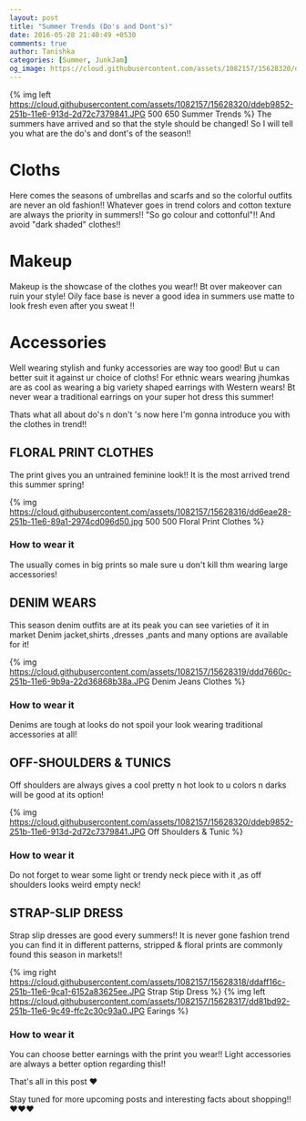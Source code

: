 ```yaml
---
layout: post
title: "Summer Trends (Do's and Dont's)"
date: 2016-05-28 21:40:49 +0530
comments: true
author: Tanishka
categories: [Summer, JunkJam]
og_image: https://cloud.githubusercontent.com/assets/1082157/15628320/ddeb9852-251b-11e6-913d-2d72c7379841.JPG
---
```

{% img left https://cloud.githubusercontent.com/assets/1082157/15628320/ddeb9852-251b-11e6-913d-2d72c7379841.JPG 500 650 Summer Trends %}
The summers have arrived and so that the style should be changed! So I will tell you what are the do's and dont's of the season!!

<!-- more -->

# Cloths
Here comes the seasons of umbrellas and scarfs and so  the  colorful outfits are never an old fashion!! 
Whatever goes in trend colors and cotton texture are always the priority in summers!! "So go colour and cottonful"!!
And avoid "dark shaded" clothes!!

# Makeup 
Makeup is the showcase of the clothes you wear!! Bt over makeover can ruin your style!
Oily face base is never a good idea in summers use matte to look fresh even after you sweat !!

# Accessories
Well wearing stylish and funky accessories are way too good! But u can better suit it against ur choice of cloths!
For ethnic wears wearing jhumkas are as cool as wearing a big variety shaped earrings with Western wears!
Bt never wear a traditional earrings on your super hot dress this summer!

Thats what all about do's n don't 's now here I'm gonna introduce you with the clothes in trend!!

## FLORAL PRINT CLOTHES 
The print gives you an untrained feminine look!! It is the most arrived trend this summer spring!

{% img https://cloud.githubusercontent.com/assets/1082157/15628316/dd6eae28-251b-11e6-89a1-2974cd096d50.jpg 500 500 Floral Print Clothes %}
### How to wear it
The usually comes in big prints so male sure u don't kill thm wearing large accessories!

## DENIM WEARS
This season denim outfits are at its peak you can see varieties of it in market 
Denim jacket,shirts ,dresses ,pants and many options are available for it!

{% img https://cloud.githubusercontent.com/assets/1082157/15628319/ddd7660c-251b-11e6-9b9a-22d36868b38a.JPG Denim Jeans Clothes %}
### How to wear it
Denims are tough at looks do not spoil your look wearing traditional accessories at all!

## OFF-SHOULDERS & TUNICS
Off shoulders are always gives a cool pretty n hot look to u colors n darks will be good at its option!

{% img https://cloud.githubusercontent.com/assets/1082157/15628320/ddeb9852-251b-11e6-913d-2d72c7379841.JPG Off Shoulders & Tunic %}
### How to wear it
Do not forget to wear some light or trendy neck piece with it ,as off shoulders looks weird empty neck!

## STRAP-SLIP DRESS
Strap slip dresses are good every summers!! It is never gone fashion trend you can find it in different patterns, stripped & floral prints are commonly found this season in markets!!

{% img right https://cloud.githubusercontent.com/assets/1082157/15628318/ddaff16c-251b-11e6-9ca1-6152a83625ee.JPG Strap Stip Dress %}
{% img left https://cloud.githubusercontent.com/assets/1082157/15628317/dd81bd92-251b-11e6-9c49-ffc2c30c93a0.JPG Earings %}

### How to wear it
You can choose better earnings with the print you wear!! Light accessories are always a better option regarding this!!

That's all in this post ❤ 

Stay tuned for more upcoming posts and interesting facts about shopping!!❤❤❤ 

